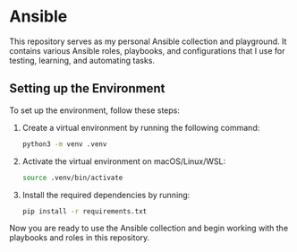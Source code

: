 # Ansible

This repository serves as my personal Ansible collection and playground. It contains various Ansible roles, playbooks, and configurations that I use for testing, learning, and automating tasks.

## Setting up the Environment

To set up the environment, follow these steps:

1. Create a virtual environment by running the following command:
    ```bash
    python3 -m venv .venv
    ```

2. Activate the virtual environment on macOS/Linux/WSL:
      ```bash
      source .venv/bin/activate
      ```

3. Install the required dependencies by running:
    ```bash
    pip install -r requirements.txt
    ```

Now you are ready to use the Ansible collection and begin working with the playbooks and roles in this repository.
